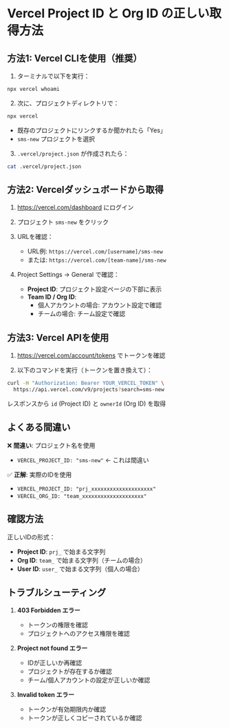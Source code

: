 # Vercel Project ID と Org ID の正しい取得方法

## 方法1: Vercel CLIを使用（推奨）

1. ターミナルで以下を実行：
```bash
npx vercel whoami
```

2. 次に、プロジェクトディレクトリで：
```bash
npx vercel
```
- 既存のプロジェクトにリンクするか聞かれたら「Yes」
- `sms-new` プロジェクトを選択

3. `.vercel/project.json` が作成されたら：
```bash
cat .vercel/project.json
```

## 方法2: Vercelダッシュボードから取得

1. https://vercel.com/dashboard にログイン

2. プロジェクト `sms-new` をクリック

3. URLを確認：
   - URL例: `https://vercel.com/[username]/sms-new`
   - または: `https://vercel.com/[team-name]/sms-new`

4. Project Settings → General で確認：
   - **Project ID**: プロジェクト設定ページの下部に表示
   - **Team ID / Org ID**: 
     - 個人アカウントの場合: アカウント設定で確認
     - チームの場合: チーム設定で確認

## 方法3: Vercel APIを使用

1. https://vercel.com/account/tokens でトークンを確認

2. 以下のコマンドを実行（トークンを置き換えて）：
```bash
curl -H "Authorization: Bearer YOUR_VERCEL_TOKEN" \
  https://api.vercel.com/v9/projects?search=sms-new
```

レスポンスから `id` (Project ID) と `ownerId` (Org ID) を取得

## よくある間違い

❌ **間違い**: プロジェクト名を使用
- `VERCEL_PROJECT_ID: "sms-new"` ← これは間違い

✅ **正解**: 実際のIDを使用
- `VERCEL_PROJECT_ID: "prj_xxxxxxxxxxxxxxxxxxxx"`
- `VERCEL_ORG_ID: "team_xxxxxxxxxxxxxxxxxxxx"`

## 確認方法

正しいIDの形式：
- **Project ID**: `prj_` で始まる文字列
- **Org ID**: `team_` で始まる文字列（チームの場合）
- **User ID**: `user_` で始まる文字列（個人の場合）

## トラブルシューティング

1. **403 Forbidden エラー**
   - トークンの権限を確認
   - プロジェクトへのアクセス権限を確認

2. **Project not found エラー**
   - IDが正しいか再確認
   - プロジェクトが存在するか確認
   - チーム/個人アカウントの設定が正しいか確認

3. **Invalid token エラー**
   - トークンが有効期限内か確認
   - トークンが正しくコピーされているか確認